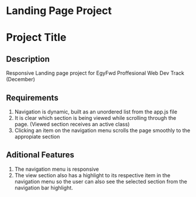 # Landing Page Project

# Project Title
## Description
Responsive Landing page project for EgyFwd Proffesional Web Dev Track (December)

## Requirements
1. Navigation is dynamic, built as an unordered list from the app.js file
2. It is clear which section is being viewed while scrolling through the page. (Viewed section receives an active class)
3. Clicking an item on the navigation menu scrolls the page smoothly to the appropiate section

## Aditional Features
1. The navigation menu is responsive
2. The view section also has a highlight to its respective item in the navigation menu so the user can also see the selected section from the navigation bar highlight.

